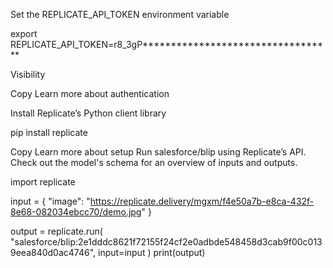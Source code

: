 Set the REPLICATE_API_TOKEN environment variable

export REPLICATE_API_TOKEN=r8_3gP**********************************

Visibility

Copy
Learn more about authentication

Install Replicate’s Python client library

pip install replicate

Copy
Learn more about setup
Run salesforce/blip using Replicate’s API. Check out the model's schema for an overview of inputs and outputs.

import replicate

input = {
    "image": "https://replicate.delivery/mgxm/f4e50a7b-e8ca-432f-8e68-082034ebcc70/demo.jpg"
}

output = replicate.run(
    "salesforce/blip:2e1dddc8621f72155f24cf2e0adbde548458d3cab9f00c0139eea840d0ac4746",
    input=input
)
print(output)